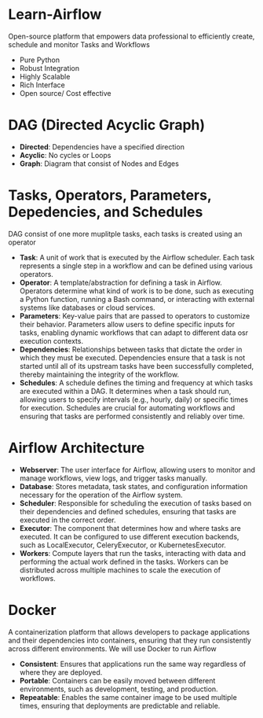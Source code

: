 # Learn-Airflow
Open-source platform that empowers data professional to efficiently create, schedule and monitor Tasks and Workflows
* Pure Python 
* Robust Integration 
* Highly Scalable
* Rich Interface
* Open source/ Cost effective

# DAG (Directed Acyclic Graph)
* **Directed**: Dependencies have a specified direction
* **Acyclic**: No cycles or Loops
* **Graph**: Diagram that consist of Nodes and Edges

# Tasks, Operators, Parameters, Depedencies, and Schedules
DAG consist of one more muplitple tasks, each tasks is created using an operator
* **Task**: A unit of work that is executed by the Airflow scheduler. Each task represents a single step in a workflow and can be defined using various operators.
* **Operator**: A template/abstraction for defining a task in Airflow. Operators determine what kind of work is to be done, such as executing a Python function, running a Bash command, or interacting with external systems like databases or cloud services.
* **Parameters**: Key-value pairs that are passed to operators to customize their behavior. Parameters allow users to define specific inputs for tasks, enabling dynamic workflows that can adapt to different data osr execution contexts.
* **Dependencies**: Relationships between tasks that dictate the order in which they must be executed. Dependencies ensure that a task is not started until all of its upstream tasks have been successfully completed, thereby maintaining the integrity of the workflow.
* **Schedules**: A schedule defines the timing and frequency at which tasks are executed within a DAG. It determines when a task should run, allowing users to specify intervals (e.g., hourly, daily) or specific times for execution. Schedules are crucial for automating workflows and ensuring that tasks are performed consistently and reliably over time.

# Airflow Architecture
* **Webserver**: The user interface for Airflow, allowing users to monitor and manage workflows, view logs, and trigger tasks manually.
* **Database**: Stores metadata, task states, and configuration information necessary for the operation of the Airflow system.
* **Scheduler**: Responsible for scheduling the execution of tasks based on their dependencies and defined schedules, ensuring that tasks are executed in the correct order.
* **Executor**: The component that determines how and where tasks are executed. It can be configured to use different execution backends, such as LocalExecutor, CeleryExecutor, or KubernetesExecutor.
* **Workers**: Compute layers that run the tasks, interacting with data and performing the actual work defined in the tasks. Workers can be distributed across multiple machines to scale the execution of workflows.

# Docker
A containerization platform that allows developers to package applications and their dependencies into containers, ensuring that they run consistently across different environments. We will use Docker to run Airflow
* **Consistent**: Ensures that applications run the same way regardless of where they are deployed.
* **Portable**: Containers can be easily moved between different environments, such as development, testing, and production.
* **Repeatable**: Enables the same container image to be used multiple times, ensuring that deployments are predictable and reliable.


